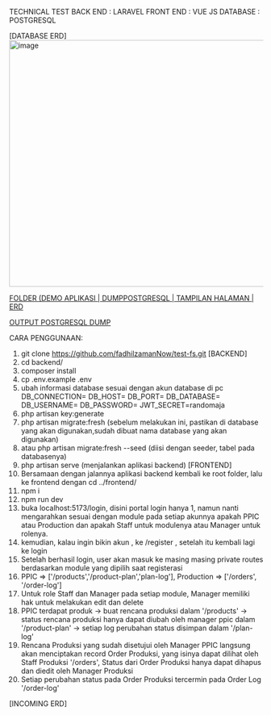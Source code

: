 TECHNICAL TEST 
BACK END : LARAVEL
FRONT END : VUE JS
DATABASE : POSTGRESQL

[DATABASE ERD]
<img width="1609" height="489" alt="image" src="https://github.com/user-attachments/assets/839bedcc-229f-485c-8880-db73418773bc" />

[FOLDER (DEMO APLIKASI | DUMPPOSTGRESQL | TAMPILAN HALAMAN | ERD](<img width="1878" height="911" alt="image" src="https://github.com/user-attachments/assets/d648fb80-de9d-461d-9ca1-512ce9b3f22e" />
)

[OUTPUT POSTGRESQL DUMP](https://drive.google.com/file/d/1pZ7tLhb0LUWixo-5Rcm-VRNQZX2YTndy/view?usp=sharing)

CARA PENGGUNAAN:
1. git clone https://github.com/fadhilzamanNow/test-fs.git
[BACKEND]
2. cd backend/
4. composer install
5. cp .env.example .env
6. ubah informasi database sesuai dengan akun database di pc 
      DB_CONNECTION=
      DB_HOST=
      DB_PORT=
      DB_DATABASE=
      DB_USERNAME=
      DB_PASSWORD=
      JWT_SECRET=randomaja
7. php artisan key:generate
8. php artisan migrate:fresh (sebelum melakukan ini, pastikan di database yang akan digunakan,sudah dibuat nama database yang akan digunakan)
9. atau php artisan migrate:fresh --seed (diisi dengan seeder, tabel pada databasenya)
10. php artisan serve (menjalankan aplikasi backend)
[FRONTEND]
11. Bersamaan dengan jalannya aplikasi backend kembali ke root folder, lalu ke frontend dengan cd ../frontend/
12. npm i
13. npm run dev
14. buka localhost:5173/login, disini portal login hanya 1, namun nanti mengarahkan sesuai dengan module pada setiap akunnya apakah PPIC atau Production dan apakah Staff untuk modulenya atau Manager untuk rolenya.
15. kemudian, kalau ingin bikin akun , ke /register , setelah itu kembali lagi ke login
16. Setelah berhasil login, user akan masuk ke masing masing private routes berdasarkan module yang dipilih saat registerasi
17. PPIC => ['/products','/product-plan','plan-log'], Production => ['/orders', '/order-log']
18. Untuk role Staff dan Manager pada setiap module, Manager memiliki hak untuk melakukan edit dan delete
19. PPIC terdapat produk -> buat rencana produksi dalam '/products' -> status rencana produksi hanya dapat diubah oleh manager ppic dalam '/product-plan' -> setiap log perubahan status disimpan dalam '/plan-log'
20. Rencana Produksi yang sudah disetujui oleh Manager PPIC langsung akan menciptakan record Order Produksi, yang isinya dapat dilihat oleh Staff Produksi '/orders', Status dari Order Produksi hanya dapat dihapus dan diedit oleh Manager Produksi
21. Setiap perubahan status pada Order Produksi tercermin pada Order Log '/order-log'



[INCOMING ERD]
